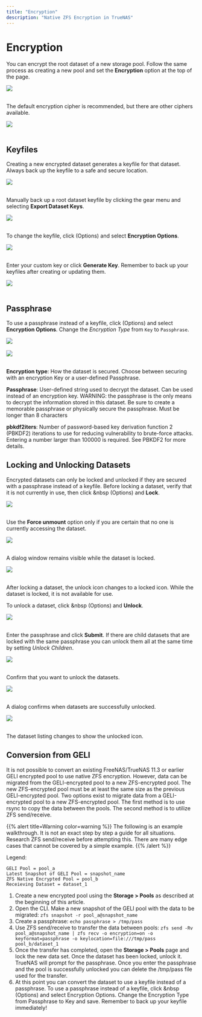 ```yaml
---
title: "Encryption"
description: "Native ZFS Encryption in TrueNAS"
---
```


# Encryption

You can encrypt the root dataset of a new storage pool. Follow the same process as creating a new pool and set the **Encryption** option at the top of the page.

<img src="/images/TN-12.0-encryption-1.PNG">
<br><br>

The default encryption cipher is recommended, but there are other ciphers available.

<img src="/images/TN-12.0-encryption-2.PNG">
<br><br>

## Keyfiles

Creating a new encrypted dataset generates a keyfile for that dataset.
Always back up the keyfile to a safe and secure location.

<img src="/images/TN-12.0-encryption-3.PNG">
<br><br>

Manually back up a root dataset keyfile by clicking the gear menu and selecting **Export Dataset Keys**. 

<img src="/images/TN-12.0-encryption-8.PNG">
<br><br>

To change the keyfile, click <i class="fas fa-ellipsis-v"></i> (Options) and select **Encryption Options**.  

<img src="/images/TN-12.0-encryption-4.PNG">
<br><br>

Enter your custom key or click **Generate Key**. Remember to back up your keyfiles after creating or updating them.

<img src="/images/TN-12.0-encryption-5.PNG">
<br><br>

## Passphrase

To use a passphrase instead of a keyfile, click <i class="fas fa-ellipsis-v"></i> (Options) and select **Encryption Options**.
Change the *Encryption Type* from `Key` to `Passphrase`.

<img src="/images/TN-12.0-encryption-6.PNG">
<br><br>

<img src="/images/TN-12.0-encryption-7.PNG">
<br><br>

**Encryption type**: How the dataset is secured. Choose between securing with an encryption Key or a user-defined Passphrase.

**Passphrase**: User-defined string used to decrypt the dataset. Can be used instead of an encryption key.
WARNING: the passphrase is the only means to decrypt the information stored in this dataset. Be sure to create a memorable passphrase or physically secure the passphrase.
Must be longer than 8 characters

**pbkdf2iters**: Number of password-based key derivation function 2 (PBKDF2) iterations to use for reducing vulnerability to brute-force attacks. Entering a number larger than 100000 is required. See PBKDF2 for more details.

## Locking and Unlocking Datasets

Encrypted datasets can only be locked and unlocked if they are secured with a passphrase instead of a keyfile.
Before locking a dataset, verify that it is not currently in use, then click <i class="fas fa-ellipsis-v" aria-hidden="true" title="Options"></i>&nbsp (Options) and **Lock**.

<img src="/images/TN-12.0-encryption-10.PNG">
<br><br>

Use the **Force unmount** option only if you are certain that no one is currently accessing the dataset.

<img src="/images/TN-12.0-encryption-11.PNG">
<br><br>

A dialog window remains visible while the dataset is locked.

<img src="/images/TN-12.0-encryption-12.PNG">
<br><br>

After locking a dataset, the unlock icon changes to a locked icon.
While the dataset is locked, it is not available for use.

To unlock a dataset, click <i class="fas fa-ellipsis-v" aria-hidden="true" title="Options"></i>&nbsp (Options) and **Unlock**.

<img src="/images/TN-12.0-encryption-13.PNG">
<br><br>

Enter the passphrase and click **Submit**. If there are child datasets that are locked with the same passphrase you can unlock them all at the same time by setting *Unlock Children*.

<img src="/images/TN-12.0-encryption-14.PNG">
<br><br>

Confirm that you want to unlock the datasets.

<img src="/images/TN-12.0-encryption-15.PNG">
<br><br>

A dialog confirms when datasets are successfully unlocked.

<img src="/images/TN-12.0-encryption-16.PNG">
<br><br>

The dataset listing changes to show the unlocked icon.

## Conversion from GELI

It is not possible to convert an existing FreeNAS/TrueNAS 11.3 or earlier GELI encrypted pool to use native ZFS encryption.
However, data can be migrated from the GELI-encrypted pool to a new ZFS-encrypted pool.  The new ZFS-encrypted pool must be at least the same size as the previous GELI-encrypted pool.  Two options exist to migrate data from a GELI-encrypted pool to a new ZFS-encrypted pool.  The first method is to use rsync to copy the data between the pools. The second method is to utilize ZFS send/receive.  

{{% alert title=Warning color=warning %}}
The following is an example walkthrough. It is not an exact step by step a guide for all situations. Research ZFS send/receive before attempting this. There are many edge cases that cannot be covered by a simple example.
{{% /alert %}}

Legend:
```
GELI Pool = pool_a 
Latest Snapshot of GELI Pool = snapshot_name
ZFS Native Encrypted Pool = pool_b 
Receieving Dataset = dataset_1
```

1. Create a new encrypted pool using the **Storage > Pools** as described at the beginning of this article.
2. Open the CLI.  Make a new snapshot of the GELI pool with the data to be migrated: `zfs snapshot -r pool_a@snapshot_name`
3. Create a passphrase: `echo passphrase > /tmp/pass`
4. Use ZFS send/receive to transfer the data between pools: `zfs send -Rv pool_a@snapshot_name | zfs recv -o encryption=on -o keyformat=passphrase -o keylocation=file:///tmp/pass pool_b/dataset_1`
5. Once the transfer has completed, open the **Storage > Pools** page and lock the new data set.  Once the dataset has been locked, unlock it.  TrueNAS will prompt for the passphrase.  Once you enter the passphrase and the pool is successfully unlocked you can delete the /tmp/pass file used for the transfer.
6. At this point you can convert the dataset to use a keyfile instead of a passphrase.  To use a passphrase instead of a keyfile, click <i class="fas fa-ellipsis-v" aria-hidden="true" title="Options"></i>&nbsp (Options) and select Encryption Options. Change the Encryption Type from Passphrase to Key and save.  Remember to back up your keyfile immediately!

